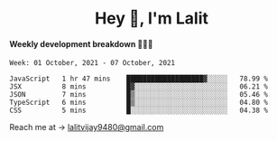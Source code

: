 <h1 align="center">Hey 👋, I'm Lalit</h1>

#### Weekly development breakdown 👨🏻‍💻
<!--START_SECTION:waka-->
```text
Week: 01 October, 2021 - 07 October, 2021

JavaScript   1 hr 47 mins    ███████████████████▓░░░░░   78.99 % 
JSX          8 mins          █▓░░░░░░░░░░░░░░░░░░░░░░░   06.21 % 
JSON         7 mins          █▒░░░░░░░░░░░░░░░░░░░░░░░   05.46 % 
TypeScript   6 mins          █▒░░░░░░░░░░░░░░░░░░░░░░░   04.80 % 
CSS          5 mins          █░░░░░░░░░░░░░░░░░░░░░░░░   04.38 % 
```
<!--END_SECTION:waka-->

Reach me at → lalitvijay9480@gmail.com
